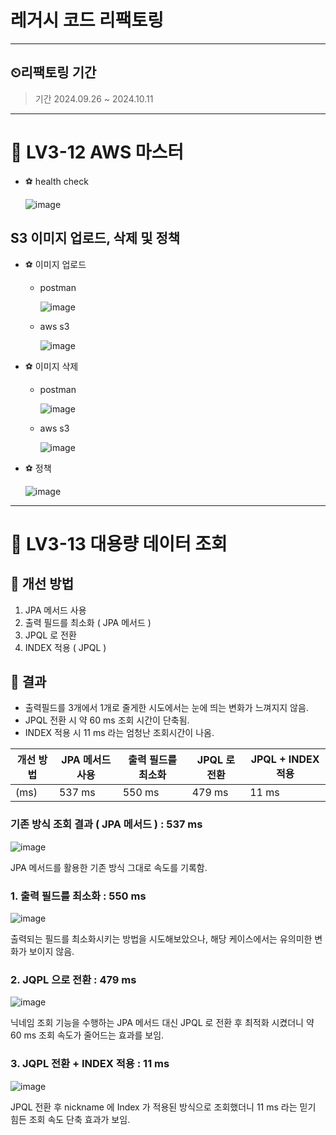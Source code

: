 # 레거시 코드 리팩토링
---
## ⏲리팩토링 기간
> 기간 2024.09.26 ~ 2024.10.11

---

# 🚀 LV3-12 AWS 마스터

- ⚽ health check
  
  ![image](https://github.com/user-attachments/assets/49e9175b-e546-4adb-b374-122437839246)


## S3 이미지 업로드, 삭제 및 정책

- ⚽ 이미지 업로드
  - postman

    ![image](https://github.com/user-attachments/assets/659526ad-d2ee-4869-8dca-5dd1d9b869ff)
  - aws s3
    
    ![image](https://github.com/user-attachments/assets/f7d8b33a-fc24-47df-9f0b-b2478e3e1ff6)


- ⚽ 이미지 삭제
  - postman
    
    ![image](https://github.com/user-attachments/assets/283feb1e-8770-452e-81d7-d9c53468d7bf)


  - aws s3
    
    ![image](https://github.com/user-attachments/assets/a03db3bd-fdde-43e0-b213-8e8a66648739)


- ⚽ 정책

  ![image](https://github.com/user-attachments/assets/0d304fd2-fd3d-4368-aa02-61a713af2d2c)


---

# 🚀 LV3-13 대용량 데이터 조회
## 🍰 개선 방법
1. JPA 메서드 사용
2. 출력 필드를 최소화 ( JPA 메서드 )
3. JPQL 로 전환
4. INDEX 적용 ( JPQL )

## 🍰 결과
- 출력필드를 3개에서 1개로 줄게한 시도에서는 눈에 띄는 변화가 느껴지지 않음.
- JPQL 전환 시 약 60 ms 조회 시간이 단축됨.
- INDEX 적용 시 11 ms 라는 엄청난 조회시간이 나옴.



| 개선 방법 | JPA 메서드 사용 | 출력 필드를 최소화 | JPQL 로 전환 | JPQL + INDEX 적용 |
|--------|--------|--------|--------|--------|
| (ms)  | 537 ms  | 550 ms  | 479 ms  | 11 ms  |



### 기존 방식 조회 결과 ( JPA 메서드 ) : 537 ms

![image](https://github.com/user-attachments/assets/29990a6f-44ca-4a30-923b-5c3498db10f7)

JPA 메서드를 활용한 기존 방식 그대로 속도를 기록함.


### 1. 출력 필드를 최소화 : 550 ms

![image](https://github.com/user-attachments/assets/2302a325-68c8-4970-a66d-64e5612d30e2)

출력되는 필드를 최소화시키는 방법을 시도해보았으나, 해당 케이스에서는 유의미한 변화가 보이지 않음.



### 2. JQPL 으로 전환 : 479 ms

![image](https://github.com/user-attachments/assets/79088c69-e093-4793-a3b4-ea1d80233276)

닉네임 조회 기능을 수행하는 JPA 메서드 대신 JPQL 로 전환 후 최적화 시켰더니 약 60 ms 조회 속도가 줄어드는 효과를 보임.



### 3. JQPL 전환 + INDEX 적용 : 11 ms

![image](https://github.com/user-attachments/assets/3e37b869-277c-4714-94cd-1274334ffdc7)

JPQL 전환 후 nickname 에 Index 가 적용된 방식으로 조회했더니 11 ms 라는 믿기 힘든 조회 속도 단축 효과가 보임.
